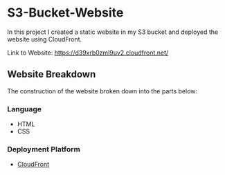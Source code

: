 # S3-Bucket-Website
In this project I created a static website in my S3 bucket and deployed the website using CloudFront.

Link to Website: https://d39xrb0zml9uv2.cloudfront.net/


## Website Breakdown

The construction of the website broken down into the parts below:

### Language 

- HTML 
- CSS


### Deployment Platform

- [CloudFront](https://aws.amazon.com/cloudfront/)
